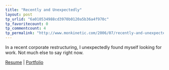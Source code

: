 ```yaml
---
title: "Recently and Unexpectedly"
layout: post
tp_urlid: "6a010534988cd3970b0120a5b36a4f970c"
tp_favoritecount: 0
tp_commentcount: 4
tp_permalink: "http://www.monkinetic.com/2006/07/recently-and-unexpectedly.html"
---
```

In a recent corporate restructuring, I unexpectedly found myself looking for work. Not much else to say right now.

[Resume](http://static.monkinetic.com/files/steveivyresume.pdf) | [Portfolio](http://static.monkinetic.com/files/steveivyportfolio.pdf)
